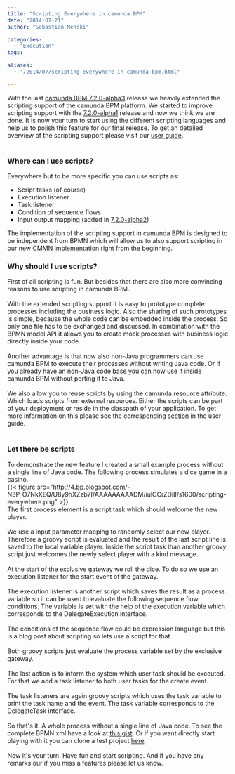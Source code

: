 ```yaml
---
title: "Scripting Everywhere in camunda BPM"
date: "2014-07-21"
author: "Sebastian Menski"

categories:
  - "Execution"
tags: 

aliases:
  - "/2014/07/scripting-everywhere-in-camunda-bpm.html"

---
```


<div>
With the last <a href="http://blog.camunda.org/2014/07/camunda-bpm-720-alpha3-released.html" target="_blank">camunda BPM 7.2.0-alpha3</a> release we heavily extended the scripting support of the camunda BPM platform. We started to improve scripting support with the <a href="http://blog.camunda.org/2014/05/720-alpha1-released-rest-api-bugfixes.html" target="_blank">7.2.0-alpha1</a> release and now we think we are done. It is now your turn to start using the different scripting languages and help us to polish this feature for our final release. To get an detailed overview of the scripting support please visit our&nbsp;<a href="http://docs.camunda.org/latest/guides/user-guide/#process-engine-scripting" target="_blank">user guide</a>.<br />
<a name='more'></a><br />
<h3>
Where can I use scripts?&nbsp;</h3>
<div>
Everywhere but to be more specific you can use scripts as:</div>
<div>
<ul>
<li>Script tasks (of course)</li>
<li>Execution listener</li>
<li>Task listener</li>
<li>Condition of sequence flows</li>
<li>Input output mapping (added in <a href="http://blog.camunda.org/2014/06/camunda-bpm-720-alpha2-released.html" target="_blank">7.2.0-alpha2</a>)</li>
</ul>
<div>
The implementation of the scripting support in camunda BPM is designed to be independent from BPMN which will allow us to also support scripting in our new <a href="http://blog.camunda.org/2014/07/open-source-embedded-case-management.html" target="_blank">CMMN implementation</a> right from the beginning.</div>
<h3>
Why should I use scripts?</h3>
</div>
<div>
First of all scripting is fun. But besides that there are also more&nbsp;convincing reasons to use scripting in camunda BPM.</div>
<div>
<br /></div>
<div>
With the extended scripting support it is easy to prototype complete processes including the business logic. Also the sharing of such prototypes is simple, because the whole code can be embedded inside the process. So only one file has to be exchanged and discussed. In combination with the BPMN model API it allows you to create mock processes with business logic directly inside your code.</div>
<div>
<br /></div>
<div>
Another advantage is that now also non-Java programmers can use camunda BPM to execute their processes without writing Java code. Or if you already have an non-Java code base you can now use it inside camunda BPM without porting it to Java.</div>
<div>
<br /></div>
<div>
We also allow you to reuse scripts by using the camunda:resource attribute. Which loads scripts from external resources. Either the scripts can be part of your deployment or reside in the classpath of your application. To get more information on this please see the corresponding <a href="http://docs.camunda.org/latest/guides/user-guide/#process-engine-scripting-script-source" target="_blank">section</a> in the user guide.</div>
<div>
<br /></div>
<h3>
Let there be scripts</h3>
<div>
To demonstrate the new feature I created a small example process without a single line of Java code. The following process simulates a dice game in a casino.</div>
{{< figure src="http://4.bp.blogspot.com/-N3P_O7NkXEQ/U8y9hXZzb7I/AAAAAAAAADM/iulOCrZDiII/s1600/scripting-everywhere.png" >}}
<div class="separator" style="clear: both; text-align: left;">
The first process element is a script task which should welcome the new player.</div>
<div class="separator" style="clear: both; text-align: left;">
<br /></div>
<div class="separator" style="clear: both; text-align: left;">
<script src="https://gist.github.com/menski/5c5877d1ff6bc8a357b4.js"></script>
</div>
<div class="separator" style="clear: both; text-align: left;">
We use a input parameter mapping to randomly select our new player. Therefore a groovy script is evaluated and the result of the last script line is saved to the local variable <span style="background-color: white; font-family: inherit;">player</span>. Inside the script task than another groovy script just welcomes the newly select player with a kind message.</div>
<div class="separator" style="clear: both; text-align: left;">
<br /></div>
<div class="separator" style="clear: both; text-align: left;">
At the start of the exclusive gateway we roll the dice. To do so we use an execution listener for the start event of the gateway.</div>
<div class="separator" style="clear: both; text-align: left;">
<br /></div>
<div class="separator" style="clear: both; text-align: left;">
<script src="https://gist.github.com/menski/cc5789441ad35f3b5445.js"></script>
</div>
<div class="separator" style="clear: both; text-align: left;">
The execution listener is another script which saves the result as a process variable so it can be used to evaluate the following sequence flow conditions. The variable is set with the help of the execution variable which corresponds to the DelegateExecution interface.</div>
<div class="separator" style="clear: both; text-align: left;">
<br /></div>
<div class="separator" style="clear: both; text-align: left;">
The conditions of the sequence flow could be expression language but this is a blog post about scripting so lets use a script for that.</div>
<div class="separator" style="clear: both; text-align: left;">
<br /></div>
<div class="separator" style="clear: both; text-align: left;">
<script src="https://gist.github.com/menski/58dee4e7dcd6285bdff9.js"></script>
</div>
<div class="separator" style="clear: both; text-align: left;">
Both groovy scripts just evaluate the process variable set by the exclusive gateway.</div>
<div class="separator" style="clear: both; text-align: left;">
<br /></div>
<div class="separator" style="clear: both; text-align: left;">
The last action is to inform the system which user task should be executed. For that we add a task listener to both user tasks for the create event.</div>
<div class="separator" style="clear: both; text-align: left;">
<br /></div>
<div class="separator" style="clear: both; text-align: left;">
<script src="https://gist.github.com/menski/2af437bfa7e5788fc397.js"></script>
</div>
<div class="separator" style="clear: both; text-align: left;">
The task listeners are again groovy scripts which uses the task variable to print the task name and the event. The task variable corresponds to the DelegateTask interface.</div>
<div class="separator" style="clear: both; text-align: left;">
<br /></div>
<div class="separator" style="clear: both; text-align: left;">
So that's it. A whole process without a single line of Java code. To see the complete BPMN xml have a look at <a href="https://gist.github.com/menski/6809bba3c3e3bbc3ad56" target="_blank">this gist</a>. Or if you want directly start playing with it you can clone a test project <a href="https://github.com/menski/camunda-engine-unittest/tree/scriptingEverywhere" target="_blank">here</a>.</div>
<div class="separator" style="clear: both; text-align: left;">
<br /></div>
<div class="separator" style="clear: both; text-align: left;">
Now it's your turn. Have fun and start scripting. And if you have any remarks our if you miss a features please let us know.</div>
<div>
<br /></div>

</div>